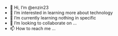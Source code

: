 - 👋 Hi, I’m @enzin23
- 👀 I’m interested in learning more about technology
- 🌱 I’m currently learning nothing in specific
- 💞️ I’m looking to collaborate on ...
- 📫 How to reach me ...

<!---
enzin23/enzin23 is a ✨ special ✨ repository because its `README.md` (this file) appears on your GitHub profile.
You can click the Preview link to take a look at your changes.
--->
